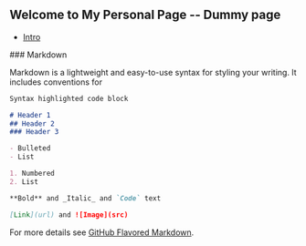 ## Welcome to My Personal Page -- Dummy page


<ul>
 <li>
 <a href="https://senay-dev.github.io/hello-world/_posts/intro.md">Intro</a>
 </li>
</ul>
### Markdown

Markdown is a lightweight and easy-to-use syntax for styling your writing. It includes conventions for

```markdown
Syntax highlighted code block

# Header 1
## Header 2
### Header 3

- Bulleted
- List

1. Numbered
2. List

**Bold** and _Italic_ and `Code` text

[Link](url) and ![Image](src)
```

For more details see [GitHub Flavored Markdown](https://guides.github.com/features/mastering-markdown/).
